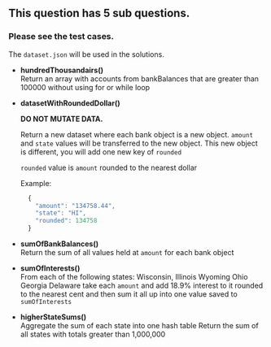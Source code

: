 ## This question has 5 sub questions. 
### Please see the test cases.

The `dataset.json` will be used in the solutions.

- **hundredThousandairs()**  
  Return an array with accounts from bankBalances that are
  greater than 100000 without using for or while loop

- **datasetWithRoundedDollar()** 

  **DO NOT MUTATE DATA.**

  Return a new dataset where each bank object is a new object.
  `amount` and `state` values will be transferred to the new object.
  This new object is different, you will add one new key of `rounded`

  `rounded` value is `amount` rounded to the nearest dollar

  Example:
  ```js
    {
      "amount": "134758.44",
      "state": "HI",
      "rounded": 134758
    }
  ```
- **sumOfBankBalances()**  
Return the sum of all values held at `amount` for each bank object

- **sumOfInterests()**  
  From each of the following states:
    Wisconsin, 
    Illinois
    Wyoming
    Ohio
    Georgia
    Delaware
  take each `amount` and add 18.9% interest to it rounded to the nearest cent
  and then sum it all up into one value saved to `sumOfInterests`

- **higherStateSums()**  
  Aggregate the sum of each state into one hash table
  Return the sum of all states with totals greater than 1,000,000

